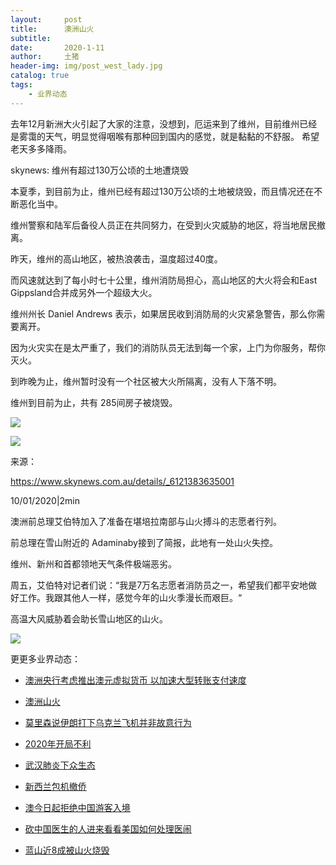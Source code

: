 ```yaml
---
layout:     post
title:      澳洲山火
subtitle:   
date:       2020-1-11
author:     土猪
header-img: img/post_west_lady.jpg
catalog: true
tags:
    - 业界动态
---
```




去年12月新洲大火引起了大家的注意，没想到，厄运来到了维州，目前维州已经是雾霭的天气，明显觉得咽喉有那种回到国内的感觉，就是黏黏的不舒服。 希望老天多多降雨。 

skynews: 维州有超过130万公顷的土地遭烧毁

本夏季，到目前为止，维州已经有超过130万公顷的土地被烧毁，而且情况还在不断恶化当中。

维州警察和陆军后备役人员正在共同努力，在受到火灾威胁的地区，将当地居民撤离。

昨天，维州的高山地区，被热浪袭击，温度超过40度。

而风速就达到了每小时七十公里，维州消防局担心，高山地区的大火将会和East Gippsland合并成另外一个超级大火。

维州州长 Daniel Andrews 表示，如果居民收到消防局的火灾紧急警告，那么你需要离开。

因为火灾实在是太严重了，我们的消防队员无法到每一个家，上门为你服务，帮你灭火。

到昨晚为止，维州暂时没有一个社区被大火所隔离，没有人下落不明。

维州到目前为止，共有 285间房子被烧毁。

![](https://cdn.steemitimages.com/DQma5wzGoPvhiEGLPrw895g2HmBv58qfNDSLJVXcN5jHMrC/image.png)

![](https://cdn.steemitimages.com/DQmRGY2qQNEL1a2xbZUu2aAZXk2ArrzXacmtcGUuuYr5nf3/image.png)



来源：

https://www.skynews.com.au/details/_6121383635001

10/01/2020|2min


澳洲前总理艾伯特加入了准备在堪培拉南部与山火搏斗的志愿者行列。

前总理在雪山附近的 Adaminaby接到了简报，此地有一处山火失控。

维州、新州和首都领地天气条件极端恶劣。

周五，艾伯特对记者们说：“我是7万名志愿者消防员之一，希望我们都平安地做好工作。我跟其他人一样，感觉今年的山火季漫长而艰巨。“

高温大风威胁着会助长雪山地区的山火。



![](https://cdn.steemitimages.com/DQmNwTqbnLNvf3iz2ZNEUJPs8W2LNidBXNQEWXJRBZ5H2T8/image.png)

更更多业界动态：

- [澳洲央行考虑推出澳元虚拟货币 以加速大型转账支付速度](http://livinginau.life/2020/01/12/%E6%BE%B3%E6%B4%B2%E5%A4%AE%E8%A1%8C%E8%80%83%E8%99%91%E6%8E%A8%E5%87%BA%E6%BE%B3%E5%85%83%E8%99%9A%E6%8B%9F%E8%B4%A7%E5%B8%81/)

- [澳洲山火](http://livinginau.life/2020/01/11/%E6%BE%B3%E6%B4%B2%E5%B1%B1%E7%81%AB/)

- [莫里森说伊朗打下乌克兰飞机并非故意行为](http://livinginau.life/2020/01/11/%E4%BC%8A%E6%9C%97%E6%89%93%E4%B8%8B%E4%B9%8C%E5%85%8B%E5%85%B0%E9%A3%9E%E6%9C%BA%E5%B9%B6%E9%9D%9E%E6%95%85%E6%84%8F%E8%A1%8C%E4%B8%BA/)

- [2020年开局不利](http://livinginau.life/2020/02/06/2020%E5%BC%80%E5%B1%80%E4%B8%8D%E5%88%A9/)

- [武汉肺炎下众生态](http://livinginau.life/2020/02/03/%E6%AD%A6%E6%B1%89%E8%82%BA%E7%82%8E%E4%B8%8B%E4%BC%97%E7%94%9F%E6%80%81/)

- [新西兰包机撤侨](http://livinginau.life/2020/02/03/%E6%96%B0%E8%A5%BF%E5%85%B0%E5%B0%86%E5%8C%85%E6%9C%BA%E6%8A%8A%E6%BE%B3%E6%B4%B2%E5%92%8C%E6%96%B0%E8%A5%BF%E5%85%B0%E5%85%AC%E6%B0%91%E5%B8%A6%E7%A6%BB%E6%AD%A6%E6%B1%89%E5%89%8D%E5%BE%80%E6%96%B0%E8%A5%BF%E5%85%B0/)

- [澳今日起拒绝中国游客入境](http://livinginau.life/2020/02/01/%E6%BE%B3%E6%B4%B2%E4%BB%8E%E4%BB%8A%E6%97%A5%E8%B5%B7%E6%8B%92%E7%BB%9D%E4%BB%8E%E4%B8%AD%E5%9B%BD%E6%9D%A5%E7%9A%84%E4%BA%BA%E5%85%A5%E5%A2%83/)

- [砍中国医生的人进来看看美国如何处理医闹](http://livinginau.life/2020/01/30/%E7%A0%8D%E4%B8%AD%E5%9B%BD%E5%8C%BB%E7%94%9F%E7%9A%84/)

- [蓝山近8成被山火烧毁](http://livinginau.life/2020/01/20/%E8%93%9D%E5%B1%B1%E8%BF%91%E5%85%AB%E6%88%90%E8%A2%AB%E6%9E%97%E7%81%AB%E7%83%A7%E6%AF%81/)
